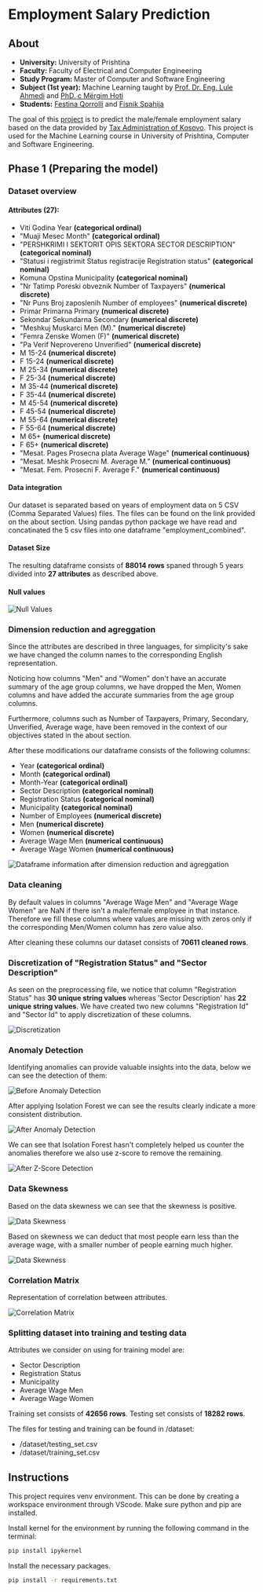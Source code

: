 # Employment Salary Prediction

## About

- <strong>University: </strong>University of Prishtina
- <strong>Faculty: </strong>Faculty of Electrical and Computer Engineering
- <strong>Study Program: </strong>Master of Computer and Software Engineering
- <strong>Subject (1st year): </strong>Machine Learning taught by [Prof. Dr. Eng. Lule Ahmedi](https://staff.uni-pr.edu/profile/luleahmedi) and [PhD. c Mërgim Hoti](https://staff.uni-pr.edu/profile/m%C3%ABrgimhoti)
- <strong>Students:</strong> [Festina Qorrolli](https://github.com/festinaqorrolli) and [Fisnik Spahija](https://github.com/Fisinik/)

The goal of this [project](https://github.com/fisinik/employment-salary-prediction) is to predict the male/female employment salary based on the data provided by [Tax Administration of Kosovo](https://www.atk-ks.org/en/open-data/). This project is used for the Machine Learning course in University of Prishtina, Computer and Software Engineering.

## Phase 1 (Preparing the model)

### Dataset overview

#### Attributes (27):

- Viti Godina Year <strong>(categorical ordinal)</strong>
- "Muaji
  Mesec
  Month" <strong>(categorical ordinal)</strong>
- "PERSHKRIMI I SEKTORIT
  OPIS SEKTORA
  SECTOR DESCRIPTION" <strong>(categorical nominal)</strong>
- "Statusi i regjistrimit
  Status registracije Registration status" <strong>(categorical nominal)</strong>
- Komuna Opstina Municipality <strong>(categorical nominal)</strong>
- "Nr Tatimp
  Poreski obveznik
  Number of Taxpayers" <strong>(numerical discrete)</strong>
- "Nr Puns
  Broj zaposlenih
  Number of employees" <strong>(numerical discrete)</strong>
- Primar Primarna Primary <strong>(numerical discrete)</strong>
- Sekondar Sekundarna Secondary <strong>(numerical discrete)</strong>
- "Meshkuj
  Muskarci
  Men (M)." <strong>(numerical discrete)</strong>
- "Femra
  Zenske
  Women (F)" <strong>(numerical discrete)</strong>
- "Pa Verif
  Neprovereno
  Unverified" <strong>(numerical discrete)</strong>
- M 15-24 <strong>(numerical discrete)</strong>
- F 15-24 <strong>(numerical discrete)</strong>
- M 25-34 <strong>(numerical discrete)</strong>
- F 25-34 <strong>(numerical discrete)</strong>
- M 35-44 <strong>(numerical discrete)</strong>
- F 35-44 <strong>(numerical discrete)</strong>
- M 45-54 <strong>(numerical discrete)</strong>
- F 45-54 <strong>(numerical discrete)</strong>
- M 55-64 <strong>(numerical discrete)</strong>
- F 55-64 <strong>(numerical discrete)</strong>
- M 65+ <strong>(numerical discrete)</strong>
- F 65+ <strong>(numerical discrete)</strong>
- "Mesat. Pages
  Prosecna plata
  Average Wage" <strong>(numerical continuous)</strong>
- "Mesat. Meshk
  Prosecni M.
  Average M." <strong>(numerical continuous)</strong>
- "Mesat. Fem.
  Prosecni F. Average F." <strong>(numerical continuous)</strong>

#### Data integration

Our dataset is separated based on years of employment data on 5 CSV (Comma Separated Values) files. The files can be found on the link provided on the about section. Using pandas python package we have read and concatinated the 5 csv files into one dataframe "employment_combined".

#### Dataset Size

The resulting dataframe consists of <strong>88014 rows</strong> spaned through 5 years divided into <strong>27 attributes</strong> as described above.

#### Null values

![Null Values](null-values.png)

### Dimension reduction and agreggation

Since the attributes are described in three languages, for simplicity's sake we have changed the column names to the corresponding English representation.

Noticing how columns "Men" and "Women" don't have an accurate summary of the age group columns, we have dropped the Men, Women columns and have added the accurate summaries from the age group columns.

Furthermore, columns such as Number of Taxpayers, Primary, Secondary, Unverified, Average wage, have been removed in the context of our objectives stated in the about section.

After these modifications our dataframe consists of the following columns:

- Year <strong>(categorical ordinal)</strong>
- Month <strong>(categorical ordinal)</strong>
- Month-Year <strong>(categorical ordinal)</strong>
- Sector Description <strong>(categorical nominal)</strong>
- Registration Status <strong>(categorical nominal)</strong>
- Municipality <strong>(categorical nominal)</strong>
- Number of Employees <strong>(numerical discrete)</strong>
- Men <strong>(numerical discrete)</strong>
- Women <strong>(numerical discrete)</strong>
- Average Wage Men <strong>(numerical continuous)</strong>
- Average Wage Women <strong>(numerical continuous)</strong>

![Dataframe information after dimension reduction and agreggation](dimension-reduction-and-aggregation.png)

### Data cleaning

By default values in columns "Average Wage Men" and "Average Wage Women" are NaN if there isn't a male/female employee in that instance. Therefore we fill these columns where values are missing with zeros only if the corresponding Men/Women column has zero value also.

After cleaning these columns our dataset consists of <strong>70611 cleaned rows</strong>.

### Discretization of "Registration Status" and "Sector Description"

As seen on the preprocessing file, we notice that column "Registration Status" has <strong>30 unique string values</strong> whereas 'Sector Description' has <strong>22 unique string values</strong>. We have created two new columns "Registration Id" and "Sector Id" to apply discretization of these columns.

![Discretization](discretization.png)

### Anomaly Detection

Identifying anomalies can provide valuable insights into the data, below we can see the detection of them:

![Before Anomaly Detection](boxplot_before_anomaly_detection.png)

After applying Isolation Forest we can see the results clearly indicate a more consistent distribution.

![After Anomaly Detection](boxplot_after_anomaly_detection.png)

We can see that Isolation Forest hasn't completely helped us counter the anomalies therefore we also use z-score to remove the remaining.

![After Z-Score Detection](boxplot_after_zscore_detection.png)

### Data Skewness

Based on the data skewness we can see that the skewness is positive.

![Data Skewness](data-skewness.png)

Based on skewness we can deduct that most people earn less than the average wage, with a smaller number of people earning much higher.

![Data Skewness](histogram_average_wage.png)

### Correlation Matrix

Representation of correlation between attributes.

![Correlation Matrix](correlation_matrix.png)

### Splitting dataset into training and testing data

Attributes we consider on using for training model are:

- Sector Description
- Registration Status
- Municipality
- Average Wage Men
- Average Wage Women

Training set consists of <strong>42656 rows</strong>.
Testing set consists of <strong>18282 rows</strong>.

The files for testing and training can be found in /dataset:

- /dataset/testing_set.csv
- /dataset/training_set.csv

## Instructions

This project requires venv environment. This can be done by creating a workspace environment through VScode. Make sure python and pip are installed.

Install kernel for the environment by running the following command in the terminal:

```bash
pip install ipykernel
```

Install the necessary packages.

```bash
pip install -r requirements.txt
```
